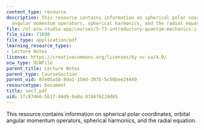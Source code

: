 ```yaml
---
content_type: resource
description: This resource contains information on spherical polar coordinates, orbital
  angular momentum operators, spherical harmonics, and the radial equation.
file: /ol-ocw-studio-app/courses/5-73-introductory-quantum-mechanics-i-fall-2005/1fc874665b1746d99a0a07d4f6228d65_sec7.pdf
file_size: 71698
file_type: application/pdf
learning_resource_types:
- Lecture Notes
license: https://creativecommons.org/licenses/by-nc-sa/4.0/
ocw_type: OCWFile
parent_title: Lecture Notes
parent_type: CourseSection
parent_uid: 07e05a58-89a1-159d-207b-5c56bee24449
resourcetype: Document
title: sec7.pdf
uid: 1fc87466-5b17-46d9-9a0a-07d4f6228d65
---
```

This resource contains information on spherical polar coordinates, orbital angular momentum operators, spherical harmonics, and the radial equation.